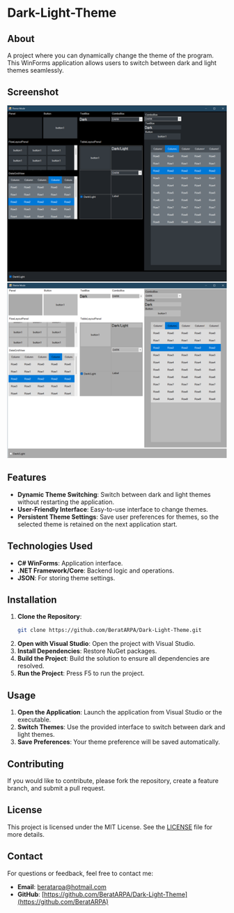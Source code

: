 # Dark-Light-Theme

## About

A project where you can dynamically change the theme of the program. This WinForms application allows users to switch between dark and light themes seamlessly.

## Screenshot
![Interface](Screenshots/Dark.png)
![Interface](Screenshots/Light.png)

## Features

- **Dynamic Theme Switching**: Switch between dark and light themes without restarting the application.
- **User-Friendly Interface**: Easy-to-use interface to change themes.
- **Persistent Theme Settings**: Save user preferences for themes, so the selected theme is retained on the next application start.

## Technologies Used

- **C# WinForms**: Application interface.
- **.NET Framework/Core**: Backend logic and operations.
- **JSON**: For storing theme settings.

## Installation

1. **Clone the Repository**:
    ```sh
    git clone https://github.com/BeratARPA/Dark-Light-Theme.git
    ```
2. **Open with Visual Studio**: Open the project with Visual Studio.
3. **Install Dependencies**: Restore NuGet packages.
4. **Build the Project**: Build the solution to ensure all dependencies are resolved.
5. **Run the Project**: Press F5 to run the project.

## Usage

1. **Open the Application**: Launch the application from Visual Studio or the executable.
2. **Switch Themes**: Use the provided interface to switch between dark and light themes.
3. **Save Preferences**: Your theme preference will be saved automatically.

## Contributing

If you would like to contribute, please fork the repository, create a feature branch, and submit a pull request.

## License

This project is licensed under the MIT License. See the [LICENSE](LICENSE) file for more details.

## Contact

For questions or feedback, feel free to contact me:
- **Email**: [beratarpa@hotmail.com](mailto:beratarpa@hotmail.com)
- **GitHub**: [https://github.com/BeratARPA/Dark-Light-Theme](https://github.com/BeratARPA)
